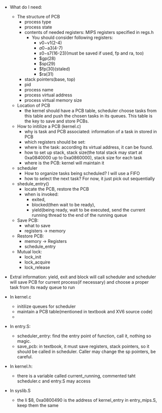 - What do I need:
	- The structure of PCB
	  - process type
	  - process state
	  - contents of needed registers: MIPS registers specified in regs.h
		- You should consider following registers:
		  - $v0-$v1(2-4)
		  - $a0-$a3(4-7)
		  - $s0-$s7(16-23)(must be saved if used, fp and ra, too)
		  - $gp(28)
		  - $sp(29)
		  - $fp(30)(staled)
		  - $ra(31)
	  - stack pointers(base, top)
	  - pid
	  - process name
	  - process virtual address
	  - process virtual memory size
	- Location of PCB
	  - the kernel should have a PCB table, scheduler choose tasks from this table and push the chosen tasks in its queues. This table is the key to save and store PCBs.
	- How to initilize a PCB (kernel.c)
	  - why is task and PCB associated: information of a task in stored in PCB
	  - which registers should be set: 
	  - where is the task: according its virtual address, it can be found.
	  - how to set up stack, stack size(the total stack may start at 0xa0840000 up to 0xa0860000), stack size for each task
	  - where is the PCB: kernel will maintain it
	- scheduler
	  - How to organize tasks being scheduled? I will use a FIFO
	  - how to select the next task? For now, it just pick out sequentially
	- shedule_entry() 
	  - locate the PCB, restore the PCB
	  - when is invoked: 
		- exited, 
		- blocked(then wait to be ready), 
		- yield(being ready, wait to be executed, send the current running thread to the end of the running queue
	- Save PCB:
	  - what to save
	  - registers $\to$ memory
	- Restore PCB:
	  - memory $\to$ Registers
	  - schedule_entry
    - Mutual lock:
	  - lock_init
	  - lock_acquire
	  - lock_release


- Extral information:
  yield, exit and block will call scheduler and scheduler will save PCB for current process(if necessary) and choose a proper task from its ready queue to run

- In kernel.c
  - initilize queues for scheduler
  - maintain a PCB table(mentioned in textbook and XV6 source code)
  - 
- In entry.S: 
  - scheduler_entry: find the entry point of function, call it, nothing so magic.
  - save_pcb: in textbook, it must save registers, stack pointers, so it should be called in scheduler. Caller may change the sp pointers, be careful.
 
- In kernel.h:
  - there is a variable called current_running, commented taht scheduler.c and entry.S may access

- In syslib.S
  - the li $8, 0xa0800490 is the address of kernel\_entry in entry\_mips.S, keep them the same
